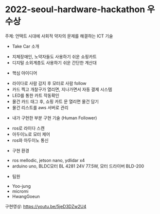 ﻿# 2022-seoul-hardware-hackathon 우수상
주제: 언택트 시대에 사회적 약자의 문제를 해결하는 ICT 기술

+ Take Car 소개
 * 지체장애인, 노약자들도 사용하기 쉬운 쇼핑카트
 * 디지털 소외계층도 사용하기 쉬운 간단한 계산대 

+ 핵심 아이디어
 - 라이다로 사람 감지 후 모터로 사람 follow
 - 카드 찍고 개찰구가 열리면, 지나가면서 자동 결제 시스템
 - LED를 통한 카트 작동확인
 - 물건 카드 태그 후, 쇼핑 카트 문 열리면 물건 담기
 - 물건 리스트를 aws 서버로 관리

+ 내가 구현한 부분 구현 기술 (Human Follower)
 - ros로 라이다 스캔
 - 아두이노로 모터 제어
 - ros와 아두이노 통신

+ 구현 환경
 - ros mellodic, jetson nano, ydlidar x4
 - arduino uno, BLDC모터 BL 4281 24V 77.5W, 모터 드라이버 BLD-200

+ 팀원
 - Yoo-jung
 - micromi
 - HwangGoeun
 

구현영상: https://youtu.be/5jeD3DZw2U4
